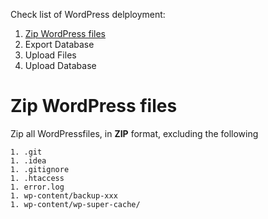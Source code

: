 Check list of WordPress delployment:

1. [Zip WordPress files](#zip-wordpress-files)
1. Export Database
1. Upload Files
1. Upload Database

# Zip WordPress files

Zip all WordPressfiles, in **ZIP** format, excluding the following


    1. .git
    1. .idea
    1. .gitignore
    1. .htaccess
    1. error.log
    1. wp-content/backup-xxx 
    1. wp-content/wp-super-cache/